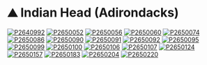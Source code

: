 # ⛰ Indian Head (Adirondacks)

[![P2640992](/photos/hd/P2640992.jpg)](/photos/P2640992.md)
[![P2650052](/photos/hd/P2650052.jpg)](/photos/P2650052.md)
[![P2650056](/photos/hd/P2650056.jpg)](/photos/P2650056.md)
[![P2650060](/photos/hd/P2650060.jpg)](/photos/P2650060.md)
[![P2650074](/photos/hd/P2650074.jpg)](/photos/P2650074.md)
[![P2650086](/photos/hd/P2650086.jpg)](/photos/P2650086.md)
[![P2650090](/photos/hd/P2650090.jpg)](/photos/P2650090.md)
[![P2650091](/photos/hd/P2650091.jpg)](/photos/P2650091.md)
[![P2650092](/photos/hd/P2650092.jpg)](/photos/P2650092.md)
[![P2650095](/photos/hd/P2650095.jpg)](/photos/P2650095.md)
[![P2650099](/photos/hd/P2650099.jpg)](/photos/P2650099.md)
[![P2650100](/photos/hd/P2650100.jpg)](/photos/P2650100.md)
[![P2650106](/photos/hd/P2650106.jpg)](/photos/P2650106.md)
[![P2650107](/photos/hd/P2650107.jpg)](/photos/P2650107.md)
[![P2650124](/photos/hd/P2650124.jpg)](/photos/P2650124.md)
[![P2650157](/photos/hd/P2650157.jpg)](/photos/P2650157.md)
[![P2650183](/photos/hd/P2650183.jpg)](/photos/P2650183.md)
[![P2650204](/photos/hd/P2650204.jpg)](/photos/P2650204.md)
[![P2650220](/photos/hd/P2650220.jpg)](/photos/P2650220.md)
